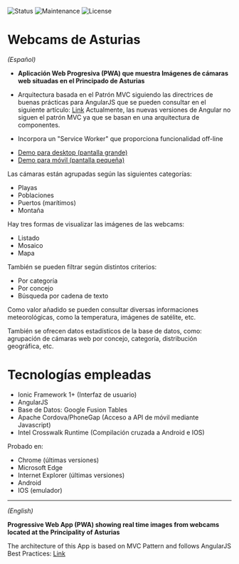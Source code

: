 ![Status](https://img.shields.io/badge/status-ok-green.svg) ![Maintenance](https://img.shields.io/maintenance/yes/2016.svg?maxAge=2592000) ![License](https://img.shields.io/dub/l/vibe-d.svg?maxAge=2592000)


# Webcams de Asturias
<p><i>(Español)</i></p>

- <strong>Aplicación Web Progresiva (PWA) que muestra Imágenes de cámaras web situadas en el Principado de Asturias</strong>

- Arquitectura basada en el Patrón MVC siguiendo las directrices de buenas prácticas para AngularJS que
se pueden consultar en el siguiente artículo:
<a href="https://toddmotto.com/rethinking-angular-js-controllers/">Link</a>
Actualmente, las nuevas versiones de Angular no siguen el patrón MVC ya que se basan en una arquitectura de componentes.

- Incorpora un "Service Worker" que proporciona funcionalidad off-line

- <div><a href="http://mobt.me/XfKL" target="_blank">Demo para desktop (pantalla grande)</a></div>

- <div>
  <a href="http://yagolopez.github.io/Webcams_de_Asturias/www/index.html" target="_blank">
  Demo para móvil (pantalla pequeña)</a>
  </div>

Las cámaras están agrupadas según las siguientes categorías:

- Playas
- Poblaciones
- Puertos (marítimos)
- Montaña

Hay tres formas de visualizar las imágenes de las webcams:

- Listado
- Mosaico
- Mapa

También se pueden filtrar según distintos criterios:

- Por categoría
- Por concejo
- Búsqueda por cadena de texto

Como valor añadido se pueden consultar diversas informaciones meteorológicas, como la temperatura, imágenes de satélite, etc.

También se ofrecen datos estadísticos de la base de datos, como: agrupación de cámaras web por concejo, categoría, distribución geográfica, etc.

<h1>Tecnologías empleadas</h1>

- Ionic Framework 1+ (Interfaz de usuario)
- AngularJS
- Base de Datos: Google Fusion Tables
- Apache Cordova/PhoneGap (Acceso a API de móvil mediante Javascript)
- Intel Crosswalk Runtime (Compilación cruzada a Android e IOS)

Probado en:

- Chrome (últimas versiones)
- Microsoft Edge
- Internet Explorer (últimas versiones)
- Android
- IOS (emulador)

---
<p><i>(English)</i></p>

<strong>Progressive Web App (PWA) showing real time images from webcams located at the Principality of Asturias</strong>

The architecture of this App is based on MVC Pattern and follows AngularJS Best Practices:
<a href="https://toddmotto.com/rethinking-angular-js-controllers/">Link</a>

